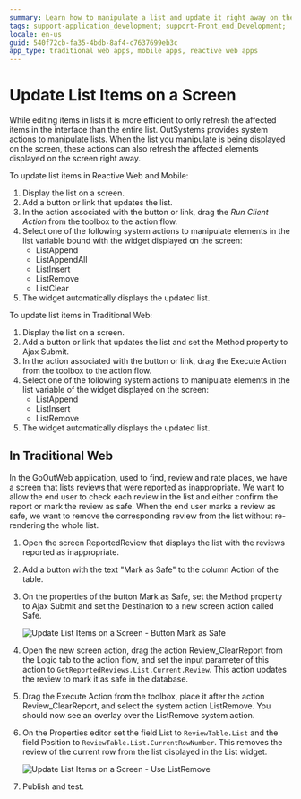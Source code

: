 ```yaml
---
summary: Learn how to manipulate a list and update it right away on the screen.
tags: support-application_development; support-Front_end_Development;
locale: en-us
guid: 540f72cb-fa35-4bdb-8af4-c7637699eb3c
app_type: traditional web apps, mobile apps, reactive web apps
---
```


# Update List Items on a Screen

While editing items in lists it is more efficient to only refresh the affected items in the interface than the entire list. OutSystems provides system actions to manipulate lists. When the list you manipulate is being displayed on the screen, these actions can also refresh the affected elements displayed on the screen right away.

To update list items in Reactive Web and Mobile:

1. Display the list on a screen. 
1. Add a button or link that updates the list. 
1. In the action associated with the button or link, drag the *Run Client Action* from the toolbox to the action flow. 
1. Select one of the following system actions to manipulate elements in the list variable bound with the widget displayed on the screen: 
    * ListAppend
    * ListAppendAll
    * ListInsert
    * ListRemove
    * ListClear 
1. The widget automatically displays the updated list. 

To update list items in Traditional Web:

1. Display the list on a screen. 
1. Add a button or link that updates the list and set the Method property to Ajax Submit. 
1. In the action associated with the button or link, drag the Execute Action from the toolbox to the action flow. 
1. Select one of the following system actions to manipulate elements in the list variable of the widget displayed on the screen: 
    * ListAppend 
    * ListInsert 
    * ListRemove 
1. The widget automatically displays the updated list. 


## In Traditional Web

In the GoOutWeb application, used to find, review and rate places, we have a screen that lists reviews that were reported as inappropriate. We want to allow the end user to check each review in the list and either confirm the report or mark the review as safe. When the end user marks a review as safe, we want to remove the corresponding review from the list without re-rendering the whole list.

1. Open the screen ReportedReview that displays the list with the reviews reported as inappropriate.

1. Add a button with the text "Mark as Safe" to the column Action of the table. 

1. On the properties of the button Mark as Safe, set the Method property to Ajax Submit and set the Destination to a new screen action called Safe. 

    ![Update List Items on a Screen - Button Mark as Safe](images/screen-update-list-items-button.png)

1. Open the new screen action, drag the action Review_ClearReport from the Logic tab to the action flow, and set the input parameter of this action to `GetReportedReviews.List.Current.Review`. This action updates the review to mark it as safe in the database. 

1. Drag the Execute Action from the toolbox, place it after the action Review_ClearReport, and select the system action ListRemove. You should now see an overlay over the ListRemove system action. 

1. On the Properties editor set the field List to `ReviewTable.List` and the field Position to `ReviewTable.List.CurrentRowNumber`. This removes the review of the current row from the list displayed in the List widget.

    ![Update List Items on a Screen - Use ListRemove](images/screen-update-list-items-list-remove.png)

1. Publish and test. 
